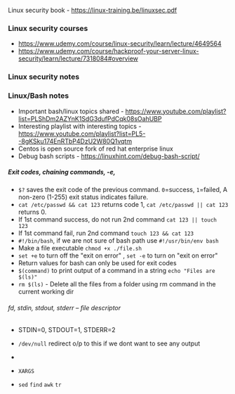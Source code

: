 Linux security book - https://linux-training.be/linuxsec.pdf
### Linux security courses
- https://www.udemy.com/course/linux-security/learn/lecture/4649564
- https://www.udemy.com/course/hackproof-your-server-linux-security/learn/lecture/7318084#overview

### Linux security notes

### Linux/Bash notes
- Important bash/linux topics shared - https://www.youtube.com/playlist?list=PLShDm2AZYnK1SdG3dufPdCqk08sOahUBP
- Interesting playlist with interesting topics - https://www.youtube.com/playlist?list=PL5--8gKSku174EnRTbP4DzU2W80Q1vqtm
- Centos is open source fork of red hat enterprise linux
- Debug bash scripts - https://linuxhint.com/debug-bash-script/
##### Exit codes, chaining commands, -e, 
- ```$?``` saves the exit code of the previous command. ```0```=success, ```1```=failed, A non-zero (1-255) exit status indicates failure.
- ```cat /etc/passwd && cat 123``` returns code 1, ```cat /etc/passwd || cat 123``` returns 0.
- If 1st command success, do not run 2nd command ```cat 123 || touch 123```
- If 1st command fail, run 2nd command ```touch 123 && cat 123```
- ```#!/bin/bash```, if we are not sure of bash path use ```#!/usr/bin/env bash```
- Make a file executable ```chmod +x ./file.sh```
- ```set +e``` to turn off the "exit on error" , ```set -e``` to turn on "exit on error"
- Return values for bash can only be used for exit codes
- ```$(command)``` to print output of a command in a string ```echo "Files are $(ls)"```
- ```rm $(ls)``` - Delete all the files from a folder using rm command in the current working dir

###### fd, stdin, stdout, stderr – file descriptor
- STDIN=0, STDOUT=1, STDERR=2
- ```/dev/null``` redirect o/p to this if we dont want to see any output
- 

- ```XARGS```
- ```sed``` ```find``` ```awk``` ```tr```
